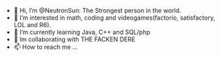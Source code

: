 - 👋 Hi, I’m @NeutronSun: The Strongest person in the world.
- 👀 I’m interested in math, coding and videogames(factorio, satisfactory, LOL and R6).
- 🌱 I’m currently learning Java, C++ and SQL/php
- 💞️ Im collaborating with THE FACKEN DERE
- 📫 How to reach me ...

<!---
NeutronSun/NeutronSun is a ✨ special ✨ repository because its `README.md` (this file) appears on your GitHub profile.
You can click the Preview link to take a look at your changes.
--->
